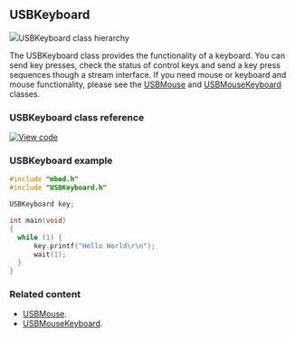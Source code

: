 ## USBKeyboard

<span class="images">![](https://os.mbed.com/docs/v5.11/feature-hal-spec-usb-device-doxy/class_u_s_b_keyboard.png)<span>USBKeyboard class hierarchy</span></span>

The USBKeyboard class provides the functionality of a keyboard. You can send key presses, check the status of control keys and send a key press sequences though a stream interface. If you need mouse or keyboard and mouse functionality, please see the [USBMouse](USBMouse.html) and [USBMouseKeyboard](USBMouseKeyboard.html) classes.

### USBKeyboard class reference

[![View code](https://www.mbed.com/embed/?type=library)](http://os.mbed.com/docs/v5.11/feature-hal-spec-usb-device-doxy/class_u_s_b_keyboard.html)

### USBKeyboard example

```C++ TODO
#include "mbed.h"
#include "USBKeyboard.h"

USBKeyboard key;

int main(void)
{
  while (1) {
      key.printf("Hello World\r\n");
      wait(1);
  }
}
```

### Related content

- [USBMouse](USBMouse.html).
- [USBMouseKeyboard](USBMouseKeyboard.html).
